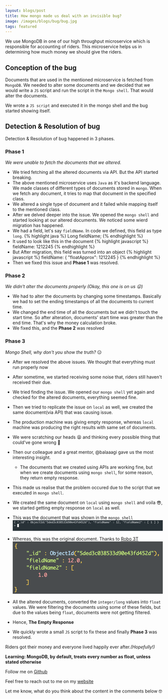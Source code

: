 ```yaml
---
layout: blogs/post
title: How mongo made us deal with an invisible bug?
image: /images/blogs/bug/bug.jpg
tags: featured
---
```


We use MongoDB in one of our high throughput microservice which is responsible for accounting of riders.
This microservice helps us in determining how much money we should give the riders.

## Conception of the bug

Documents that are used in the mentioned microservice is fetched from `MongoDB`. We needed to alter some documents and we decided that we would write a `JS` script and run the script in the `Mongo shell`. That would alter the documents.

We wrote a `JS script` and executed it in the mongo shell and the bug started showing itself.

## Detection & Resolution of bug

Detection & Resolution of bug happened in 3 phases.

### Phase 1

*We were unable to fetch the documents that we altered.*

* We tried fetching all the altered documents via API. But the API started breaking.
* The above mentioned microservice uses `Java` as it's backend language. We made classes of different types of documents stored in `mongo`. When we fetch any document, it tries to map that document in the specified class.
* We altered a single type of document and it failed while mapping itself to the mentioned class.
* After we delved deeper into the issue. We opened the `mongo shell` and started looking at our altered documents. We noticed some wierd migration has happened.
* We had a field, let's say `fieldName`. In code we defined, this field as type `long`.
{% highlight java %}
Long fieldName;
{% endhighlight %}
* It used to look like this in the document
{% highlight javascript %}
fieldName: 1212245
{% endhighlight %}
* But After migration, this field was turned into an object
{% highlight javascript %}
fieldName: {
  "floatApprox": 1212245
}
{% endhighlight %}
* Then we fixed this issue and **Phase 1** was resolved.

### Phase 2

*We didn't alter the documents properly* *(Okay, this one is on us :stuck_out_tongue:)*

* We had to alter the documents by changing some timestamps. Basically we had to set the ending timestamps of all the documents to current time.
* We changed the end time of all the documents but we didn't touch the start time. So after alteration, documents' start time was greater than the end time. That's why the money calculation broke.
* We fixed this, and the **Phase 2** was resolved

### Phase 3

*Mongo Shell, why don't you show the truth?* :expressionless:

* After we resolved the above issues. We thought that everything must run properly now
* After sometime, we started receiving some noise that, riders still haven't received their due.
* We tried finding the issue. We opened our `mongo shell` yet again and checked for the altered documents, everything seemed fine.
* Then we tried to replicate the issue on `local` as well, we created the same document(via API) that was causing issue.
* The production machine was giving empty response, whereas `local` machine was producing the right results with same set of documents.
* We were scratching our heads :tired_face: and thinking every possible thing that could've gone wrong :thinking:
* Then our colleague and a great mentor, @balaaagi gave us the most interesting insight.
  * The documents that we created using APIs are working fine, but when we create documents using `mongo shell`, for some reason, they return empty response.
* This made us realise that the problem occured due to the script that we executed in `mongo shell`.
* We created the same document on `local` using `mongo shell` and voila :sunglasses:, we started getting empty response on `local` as well.
* This was the document that was shown in the `mongo_shell`
![Mongo Shell](/images/blogs/bug/mongo_shell.png)
* Whereas, this was the original document. Thanks to [Robo 3T](https://robomongo.org/)
![Robo 3T](/images/blogs/bug/robo_3t.png)
* All the altered documents, converted the `integer/long` values into `float` values. We were filtering the documents using some of these fields, but due to the values being `float`, documents were not getting filtered.
* Hence, **The Empty Response**

* We quickly wrote a small `JS` script to fix these and finally **Phase 3** was resolved.

Riders got their money and everyone lived happily ever after.*(Hopefully!)*

**Learning: MongoDB, by default, treats every number as float, unless stated otherwise**

Follow me on [Github](https://github.com/dev-prakhar)

Feel free to reach out to me on my [website](https://www.prakhar.xyz/#contact)

Let me know, what do you think about the content in the comments below :nerd_face:
